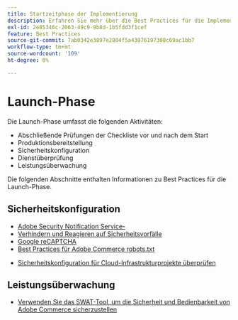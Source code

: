```yaml
---
title: Startzeitphase der Implementierung
description: Erfahren Sie mehr über die Best Practices für die Implementierung in der Anfangsphase von Adobe Commerce-Projekten.
exl-id: 2e85346c-2063-49c9-9b8d-1b5fdd3f1cef
feature: Best Practices
source-git-commit: 7ab0342e3897e2804f5a43876197308c69ac1bb7
workflow-type: tm+mt
source-wordcount: '109'
ht-degree: 0%

---
```


# Launch-Phase

Die Launch-Phase umfasst die folgenden Aktivitäten:

- Abschließende Prüfungen der Checkliste vor und nach dem Start
- Produktionsbereitstellung
- Sicherheitskonfiguration
- Dienstüberprüfung
- Leistungsüberwachung

Die folgenden Abschnitte enthalten Informationen zu Best Practices für die Launch-Phase.

## Sicherheitskonfiguration

- [Adobe Security Notification Service-&#x200B;](https://www.adobe.com/subscription/adbeSecurityNotifications.html)
- [Verhindern und Reagieren auf Sicherheitsvorfälle](prevent-respond-security-incident.md)
- [Google reCAPTCHA](https://experienceleague.adobe.com/docs/commerce-admin/systems/security/captcha/security-google-recaptcha.html)
- [Best Practices für Adobe Commerce robots.txt &#x200B;](robots-txt.md)
<!-- - [Install the latest security patches](https://helpx.adobe.com/security/products/magento/apsb22-12.html) - CTAG deck -->
- [Sicherheitskonfiguration für Cloud-Infrastrukturprojekte überprüfen](https://experienceleague.adobe.com/docs/commerce-cloud-service/user-guide/launch/checklist.html)

## Leistungsüberwachung

- [Verwenden Sie das SWAT-Tool, um die Sicherheit und Bedienbarkeit von Adobe Commerce sicherzustellen](../../../tools/site-wide-analysis-tool/intro.md#integrations-with-other-adobe-commerce-support-tools)
